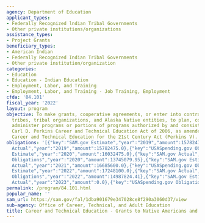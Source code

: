 ```yaml
---
agency: Department of Education
applicant_types:
- Federally Recognized lndian Tribal Governments
- Other private institutions/organizations
assistance_types:
- Project Grants
beneficiary_types:
- American Indian
- Federally Recognized Indian Tribal Governments
- Other private institution/organization
categories:
- Education
- Education - Indian Education
- Employment, Labor, and Training
- Employment, Labor, and Training - Job Training, Employment
cfda: '84.101'
fiscal_year: '2022'
layout: program
objective: To make grants, cooperative agreements, or enter into contracts with Indian
  tribes, tribal organizations, and Alaska Native entities, to plan, conduct, and
  administer programs or portions of programs authorized by and consistent with the
  Carl D. Perkins Career and Technical Education Act of 2006, as amended by the Strengthening
  Career and Technical Education for the 21st Century Act (Perkins V).
obligations: '[{"key":"SAM.gov Estimate","year":"2019","amount":15782475.0},{"key":"SAM.gov
  Actual","year":"2019","amount":15782475.0},{"key":"USASpending.gov Obligations","year":"2019","amount":14413560.0},{"key":"SAM.gov
  Estimate","year":"2020","amount":16032475.0},{"key":"SAM.gov Actual","year":"2020","amount":16032475.0},{"key":"USASpending.gov
  Obligations","year":"2020","amount":13745079.95},{"key":"SAM.gov Estimate","year":"2021","amount":16685600.0},{"key":"SAM.gov
  Actual","year":"2021","amount":16685600.0},{"key":"USASpending.gov Obligations","year":"2021","amount":13670490.19},{"key":"SAM.gov
  Estimate","year":"2022","amount":17248100.0},{"key":"SAM.gov Actual","year":"2022","amount":17248100.0},{"key":"USASpending.gov
  Obligations","year":"2022","amount":14987824.41},{"key":"SAM.gov Estimate","year":"2023","amount":178730999.0},{"key":"SAM.gov
  Actual","year":"2023","amount":0.0},{"key":"USASpending.gov Obligations","year":"2023","amount":-2523324.84}]'
permalink: /program/84.101.html
popular_name: ''
sam_url: https://sam.gov/fal/1dba901679e347028ce8f290a3060d37/view
sub-agency: Office of Career, Technical, and Adult Education
title: Career and Technical Education - Grants to Native Americans and Alaska Natives
---
```

